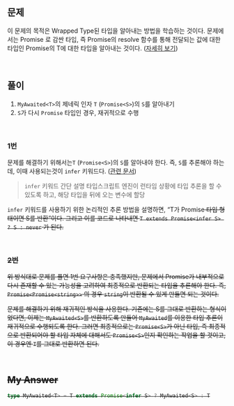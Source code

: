 ## 문제

이 문제의 목적은 Wrapped Type된 타입을 알아내는 방법을 학습하는 것이다. 문제에서는 Promise 로 감싼 타입, 즉 Promise의 resolve 함수를 통해 전달되는 값에 대한 타입인 Promise<T>의  T에 대한 타입을 알아내는 것이다. ([자세히 보기](https://github.com/type-challenges/type-challenges/blob/main/questions/00189-easy-awaited/README.md))

<br>

## 풀이

1. `MyAwaited<T>`의 제네릭 인자 `T` (`Promise<S>`)의 `S`를 알아내기
2. `S`가 다시 `Promise` 타입인 경우, 재귀적으로 수행

<br>

### 1번

문제를 해결하기 위해서는`T` (`Promise<S>`)의 `S`를 알아내야 한다. 즉, `S`를 추론해야 하는데, 이때 사용되는것이 `infer` 키워드다. ([관련 문서](https://www.typescriptlang.org/docs/handbook/release-notes/typescript-2-8.html#type-inference-in-conditional-types))

> `infer` 키워드 간단 설명 타입스크립트 엔진이 런타임 상황에 타입 추론을 할 수 있도록 하고, 해당 타입을 뒤에 오는 변수에 할당

`infer` 키워드를 사용하기 위한 논리적인 추론 방법을 설명하면, “T가 Promise<S> 타입 형태이면 S를 반환”이다. 그리고 이를 코드로 나타내면 `T extends Promise<infer S> ? S : never` 가 된다.

<br>

### 2번

위 방식대로 문제를 풀면 1번 요구사항은 충족했지만, 문제에서 Promise가 내부적으로 다시 존재할 수 있는 가능성을 고려하여 최종적으로 반환되는 타입을 추론해야 한다. 즉, `Promise<Promise<string>>` 의 경우 `string`이 반환될 수 있게 만들면 되는 것이다.

문제를 해결하기 위해 재귀적인 방식을 사용한다. 기존에는 S를 그대로 반환하는 형식이었다면, 이제는 `MyAwaited<S>`를 반환하도록 만들어 `MyAwaited`를 이용한 타입 추론이 재귀적으로 수행되도록 한다. 그러면 최종적으로는 `Promise<S>`가 아닌 타입, 즉 최종적으로 반환되어야 할 타입 자체에 대해서도 `Promise<S>`인지 확인하는 작업을 할 것이고, 이 경우엔 `T`를 그대로 반환하면 된다.

<br>

## My Answer

```typescript
type MyAwaited<T> = T extends Promise<infer S> ? MyAwaited<S> : T
```